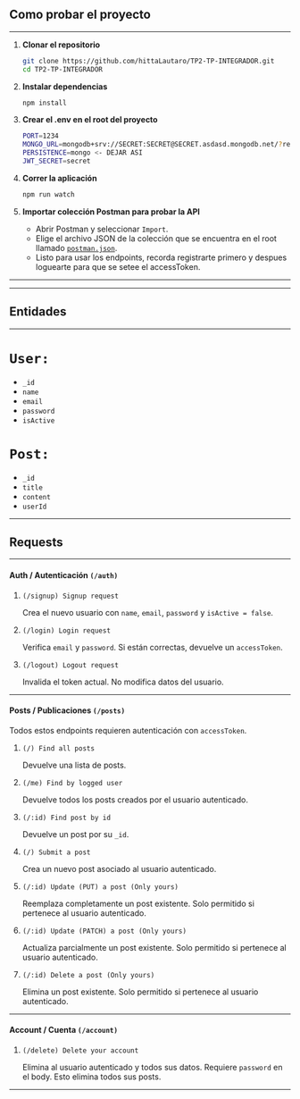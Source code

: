 ## Como probar el proyecto

---

1. **Clonar el repositorio**  
   ```bash
   git clone https://github.com/hittaLautaro/TP2-TP-INTEGRADOR.git
   cd TP2-TP-INTEGRADOR
   ```

2. **Instalar dependencias**  
   ```bash
   npm install
   ```

3. **Crear el .env en el root del proyecto**  
     ```bash
     PORT=1234 
     MONGO_URL=mongodb+srv://SECRET:SECRET@SECRET.asdasd.mongodb.net/?retryWrites=true&w=majority&appName=SECRET
     PERSISTENCE=mongo <- DEJAR ASI
     JWT_SECRET=secret
     ```
     
4. **Correr la aplicación**  
   ```bash
   npm run watch
   ```
   
5. **Importar colección Postman para probar la API**  
   - Abrir Postman y seleccionar `Import`.  
   - Elige el archivo JSON de la colección que se encuentra en el root llamado [`postman.json`](./postman.json).  
   - Listo para usar los endpoints, recorda registrarte primero y despues loguearte para que se setee el accessToken.

---

---

## Entidades

---

# `User:`

- `_id`
- `name`
- `email`
- `password`
- `isActive`

# `Post:`

- `_id`
- `title`
- `content`
- `userId`

---

## Requests

---

#### Auth / Autenticación `(/auth)`

1. `(/signup) Signup request`

    Crea el nuevo usuario con `name`, `email`, `password` y `isActive = false`.

2. `(/login) Login request`

    Verifica `email` y `password`. Si están correctas, devuelve un `accessToken`.

3. `(/logout) Logout request`

    Invalida el token actual. No modifica datos del usuario.

---

#### Posts / Publicaciones `(/posts)`

Todos estos endpoints requieren autenticación con `accessToken`.

1. `(/) Find all posts`

    Devuelve una lista de posts.

2. `(/me) Find by logged user`

    Devuelve todos los posts creados por el usuario autenticado.

3. `(/:id) Find post by id`

    Devuelve un post por su `_id`.

4. `(/) Submit a post`

    Crea un nuevo post asociado al usuario autenticado.

5. `(/:id) Update (PUT) a post (Only yours)`

    Reemplaza completamente un post existente. Solo permitido si pertenece al usuario autenticado.

6. `(/:id) Update (PATCH) a post (Only yours)`

    Actualiza parcialmente un post existente. Solo permitido si pertenece al usuario autenticado.

7. `(/:id) Delete a post (Only yours)`

    Elimina un post existente. Solo permitido si pertenece al usuario autenticado.

---

#### Account / Cuenta `(/account)`

1. `(/delete) Delete your account`

    Elimina al usuario autenticado y todos sus datos. Requiere `password` en el body. Esto elimina todos sus posts.

---
